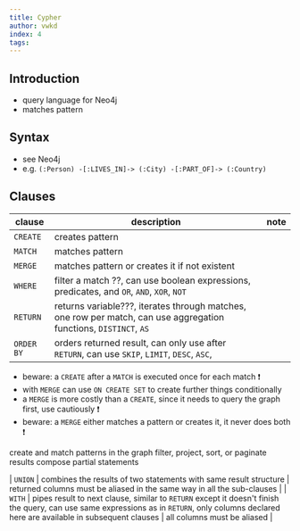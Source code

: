 ```yaml
---
title: Cypher
author: vwkd
index: 4
tags:
---
```


<!-- ToDo: Finish -->

## Introduction

- query language for Neo4j
- matches pattern



## Syntax

- see Neo4j
- e.g. `(:Person) -[:LIVES_IN]-> (:City) -[:PART_OF]-> (:Country)`



## Clauses

| clause | description | note |
| - | - | - |
| `CREATE` | creates pattern | |
| `MATCH` | matches pattern | |
| `MERGE` | matches pattern or creates it if not existent | |
| `WHERE` | filter a match ??, can use boolean expressions, predicates, and `OR`, `AND`, `XOR`, `NOT` |
| `RETURN` | returns variable???, iterates through matches, one row per match, can use aggregation functions,  `DISTINCT`, `AS` | |
| `ORDER BY` | orders returned result, can only use after `RETURN`, can use `SKIP`, `LIMIT`, `DESC`, `ASC`,   |

- beware: a `CREATE` after a `MATCH` is executed once for each match ❗️
- with `MERGE` can use `ON CREATE SET` to create further things conditionally
- a `MERGE` is more costly than a `CREATE`, since it needs to query the graph first, use cautiously ❗️
- beware: a `MERGE` either matches a pattern or creates it, it never does both ❗️

create and match patterns in the graph
filter, project, sort, or paginate results
compose partial statements

| `UNION` | combines the results of two statements with same result structure | returned columns must be aliased in the same way in all the sub-clauses |
| `WITH` | pipes result to next clause, similar to `RETURN` except it doesn't finish the query, can use same expressions as in `RETURN`, only columns declared here are available in subsequent clauses | all columns must be aliased |